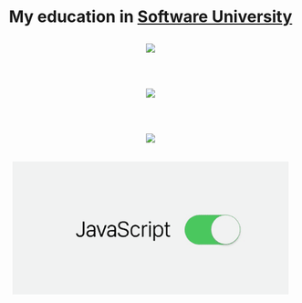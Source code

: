 <h1 align="center">My education in <a href="https://softuni.bg/">Software University</a></h1>




<h2 align="center"></h2>

<p align= "center" >
  <a href="https://github.com/YaniLozanov/Software-University/tree/master/C%23">
    <img src ="https://github.com/YaniLozanov/Software-University/blob/master/Images/Gifs/C%23_Gifgif.gif">
  </a>
</p>
<h2 align="center"></h2>

</br>

<p align="center">
  <a href="https://github.com/YaniLozanov/Software-University/tree/master/Python">
   <img src="https://github.com/YaniLozanov/Software-University/blob/master/Images/Gifs/Python.gif">
  </a>
</p>

</br>

<h2 align="center"></h2>

<p align="center">
  <a href="https://github.com/YaniLozanov/Software-University/tree/master/QA">
    <img src="https://github.com/YaniLozanov/Software-University/blob/master/Images/Gifs/QA.gif">
  </a>
</p>


<h2 align="center"></h2>

<p align="center">
  <a href="https://github.com/YaniLozanov/Software-University/tree/master/Java%20Script">
    <img src="https://github.com/YaniLozanov/Software-University/blob/master/Images/Gifs/JS.gif" height="50%" width="96%">
  </a>
</p>






